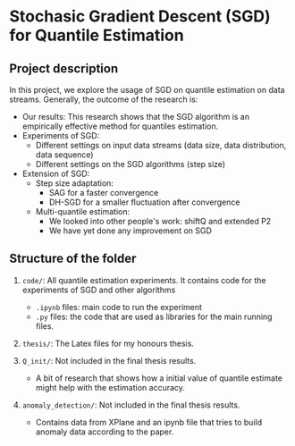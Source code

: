 # Stochasic Gradient Descent (SGD) for Quantile Estimation

## Project description

In this project, we explore the usage of SGD on quantile estimation on data streams. Generally, the outcome of the research is:

- Our results: This research shows that the SGD algorithm is an empirically effective method for quantiles estimation.
- Experiments of SGD:
  -  Different settings on input data streams (data size, data distribution, data sequence)
  -  Different settings on the SGD algorithms (step size)
- Extension of SGD:
  - Step size adaptation:
    - SAG for a faster convergence
    - DH-SGD for a smaller fluctuation after convergence
  - Multi-quantile estimation:
    - We looked into other people's work: shiftQ and extended P2
    - We have yet done any improvement on SGD

## Structure of the folder


1. `code/`: All quantile estimation experiments. It contains code for the experiments of SGD and other algorithms

     - `.ipynb` files: main code to run the experiment
     - `.py`  files: the code that are used as libraries for the main running files.


2. `thesis/`: The Latex files for my honours thesis.

3. `Q_init/`: Not included in the final thesis results.
   - A bit of research that shows how a initial value of quantile estimate might help with the estimation accuracy.

4. `anomaly_detection/`: Not included in the final thesis results.
   - Contains data from XPlane and an ipynb file that tries to build anomaly data according to the paper.
